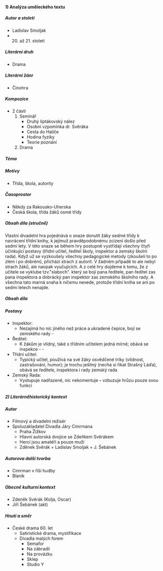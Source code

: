 #### 1) Analýza uměleckého textu
##### Autor a století
- Ladislav Smoljak
- 20. až 21. století
##### Literární druh
- Drama
##### Literární žánr
- Činohra
##### Kompozice
- 2 části
	1) Seminář
		- Druhý liptákovský nález
		- Osobní vzpomínka dr. Svěráka
		- Cesta do Haliče
		- Hodina fyziky
		- Teorie poznání
	2) Drama
##### Téma
##### Motivy
- Třída, škola, autority
##### Časoprostor
- Někdy za Rakousko-Uherska
- Česká škola, třída žáků osmé třídy
##### Obsah díla (stručně)
Vlastní divadelní hra pojednává o snaze donutit žáky sedmé třídy k navrácení třídní knihy, k jejímuž pravděpodobnému zcizení došlo před sedmi lety. V této snaze se během hry postupně vystřídají všechny čtyři účinkující postavy (třídní učitel, ředitel školy, inspektor a zemský školní rada). Když už se vyzkoušely všechny pedagogické metody (zkoušeli to po zlém i po dobrém), přichází strach z autorit. V žádném případě to ale nebyl strach žáků, ale naopak vyučujících. A z celé hry dojdeme k tomu, že z učitele se vyklube tzv."slaboch". který se bojí pana ředitele, pan ředitel zas pana inspektora a dobrácký pan inspektor zas zemského školního rady. A všechna tato marná snaha k ničemu nevede, protože třídní kniha se ani po sedmi letech nenajde.
##### Obsah díla
##### Postavy
- Inspektor:
	- Nezajímá ho nic jiného než práce a ukradené čepice, bojí se zemského rady -  
- Ředitel: 
	- K žákům je vlídný, také s třídním učitelem jedná mírně; obává se inspekce - -
- Třídní učitel:
	- Typický učitel, používá na své žáky osvědčené triky (vlídnost, zastrašování, humor); je trochu ješitný (nechá si říkat Strašný Láďa), obává se ředitele, inspektora i rady zemský rada
- Zemský Rada: 
	- Vystupuje nadřazeně, nic nekomentuje – vzbuzuje hrůzu pouze svou funkcí
##### 2) Literárněhistorický kontext
##### Autor
- Filmový a divadelní režisér
- Spoluzakladatel Divadla Járy Cimrmana
	- Praha Žižkov
	- Hlavní autorská dvojice se Zdeňkem Svěrákem
	- Herci jsou amatéři a pouze muži
	- Zděnek Svěrák + Ladislav Smoljak + J. Šebánek
##### Autorova další tvorba
- Cimrman v říši hudby
- Blaník
##### Obecně kulturní kontext
- Zdeněk Svěrák (Kolja, Oscar)
- Jiří Šebánek (akt)
##### Hnutí a směr
- České drama 60. let
	- Satiristické drama, mystifikace
	- Divadla malých forem
		- Semafor
		- Na zábradlí
		- Na provázku
		- Sklep
		- Studio Y
